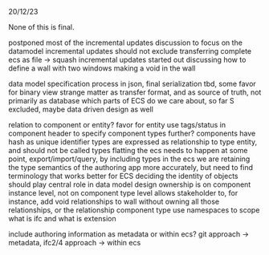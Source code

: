 20/12/23

None of this is final.

postponed most of the incremental updates discussion to focus on the datamodel
    incremental updates should not exclude transferring complete ecs as file -> squash incremental updates
started out discussing how to define a wall with two windows making a void in the wall

data model specification process in json, final serialization tbd, some favor for binary
view strange matter as transfer format, and as source of truth, not primarily as database
which parts of ECS do we care about, so far S excluded, maybe data driven design as well

relation to component or entity? favor for entity
use tags/status in component header to specify component types further?
components have hash as unique identifier
types are expressed as relationship to type entity, and should not be called types
    flatting the ecs needs to happen at some point, export/import/query, by including types in the ecs we are retaining the type semantics of the authoring app more accurately, but need to find terminology that works better for ECS
deciding the identity of objects should play central role in data model design
ownership is on component instance level, not on component type level
    allows stakeholder to, for instance, add void relationships to wall without owning all those relationships, or the relationship component type
use namespaces to scope what is ifc and what is extension

include authoring information as metadata or within ecs? git approach -> metadata, ifc2/4 approach -> within ecs

